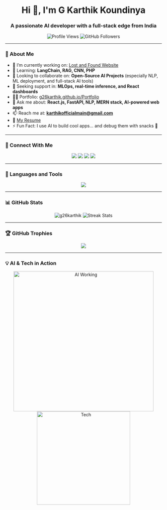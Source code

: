 <h1 align="center">Hi 👋, I'm G Karthik Koundinya</h1>
<h3 align="center">A passionate AI developer with a full-stack edge from India</h3>

<p align="center">
  <img src="https://komarev.com/ghpvc/?username=g26karthik&label=Profile%20views&color=0e75b6&style=flat&label=Profile+Views" alt="Profile Views" />
  <img src="https://img.shields.io/github/followers/g26karthik?label=Follow&style=social" alt="GitHub Followers" />
</p>

---

### 🚀 About Me
- 🔭 I’m currently working on: [Lost and Found Website](https://github.com/G26karthik/Lost-and-Found)  
- 🌱 Learning: **LangChain, RAG, CNN, PHP**  
- 👯 Looking to collaborate on: **Open-Source AI Projects** (especially NLP, ML deployment, and full-stack AI tools)  
- 🤝 Seeking support in: **MLOps, real-time inference, and React dashboards**  
- 👨‍💻 Portfolio: [g26karthik.github.io/Portfolio](https://g26karthik.github.io/Portfolio/)  
- 💬 Ask me about: **React.js, FastAPI, NLP, MERN stack, AI-powered web apps**  
- 📫 Reach me at: **karthikofficialmain@gmail.com**  
- 📄 [My Resume](https://drive.google.com/file/d/1avFQfCOIvLSaCXfYSXdIqPJaeFPYDU5I/view?usp=sharing)  
- ⚡ Fun Fact: I use AI to build cool apps... and debug them with snacks 🍪  

---

### 🤝 Connect With Me

<p align="center">
  <a href="https://linkedin.com/in/g-karthik26" target="_blank"><img src="https://img.shields.io/badge/LinkedIn-0A66C2?style=for-the-badge&logo=linkedin&logoColor=white"/></a>
  <a href="https://kaggle.com/gkarthikkoundinya" target="_blank"><img src="https://img.shields.io/badge/Kaggle-20BEFF?style=for-the-badge&logo=kaggle&logoColor=white"/></a>
  <a href="https://www.hackerrank.com/g26karthik" target="_blank"><img src="https://img.shields.io/badge/Hackerrank-2EC866?style=for-the-badge&logo=HackerRank&logoColor=white"/></a>
  <a href="https://leetcode.com/g26karthik/" target="_blank"><img src="https://img.shields.io/badge/LeetCode-FFA116?style=for-the-badge&logo=leetcode&logoColor=black"/></a>
</p>

---

### 🧠 Languages and Tools

<p align="center">
  <img src="https://skillicons.dev/icons?i=python,java,js,react,nextjs,tailwind,html,css,fastapi,nodejs,flask,django,mongodb,mysql,postgresql,git,linux,github,tensorflow,pytorch,scikitlearn" />
</p>

---

### 📊 GitHub Stats

<p align="center">
  <img src="https://github-readme-stats.vercel.app/api?username=g26karthik&theme=radical&show_icons=true&locale=en" alt="g26karthik" />
  <img src="https://github-readme-streak-stats.herokuapp.com/?user=g26karthik&theme=radical" alt="Streak Stats" />
</p>

---

### 🏆 GitHub Trophies

<p align="center">
  <img src="https://github-profile-trophy.vercel.app/?username=g26karthik&theme=darkhub&margin-w=15&no-frame=true&column=7" />
</p>

---

### 💡 AI & Tech in Action

<p align="center">
  <img src="https://media.giphy.com/media/qgQUggAC3Pfv687qPC/giphy.gif" width="450" alt="AI Working" />
  <img src="https://media.giphy.com/media/RbDKaczqWovIugyJmW/giphy.gif" width="300" alt="Tech" />
</p>
